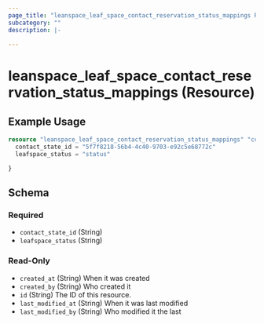```yaml
---
page_title: "leanspace_leaf_space_contact_reservation_status_mappings Resource - terraform-provider-leanspace"
subcategory: ""
description: |-
  
---
```


# leanspace_leaf_space_contact_reservation_status_mappings (Resource)



## Example Usage

```terraform
resource "leanspace_leaf_space_contact_reservation_status_mappings" "contact_reservation_status_mapping" {
  contact_state_id = "5f7f8218-56b4-4c40-9703-e92c5e68772c"
  leafspace_status = "status"

}
```

<!-- schema generated by tfplugindocs -->
## Schema

### Required

- `contact_state_id` (String)
- `leafspace_status` (String)

### Read-Only

- `created_at` (String) When it was created
- `created_by` (String) Who created it
- `id` (String) The ID of this resource.
- `last_modified_at` (String) When it was last modified
- `last_modified_by` (String) Who modified it the last
